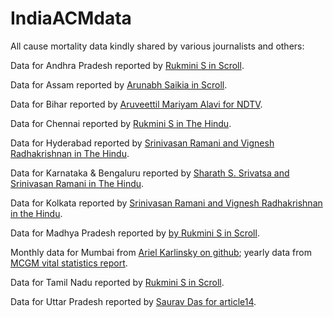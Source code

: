 # IndiaACMdata

All cause mortality data kindly shared by various journalists and others:

Data for Andhra Pradesh reported by [Rukmini S in Scroll](https://scroll.in/article/997427/andhra-pradesh-saw-400-increase-in-deaths-in-may-tamil-nadu-saw-more-modest-excess-mortality).

Data for Assam reported by [Arunabh Saikia in Scroll](https://scroll.in/article/997683/assam-saw-28000-more-deaths-than-normal-in-months-when-first-wave-of-covid-19-struck).

Data for Bihar reported by [Aruveettil Mariyam Alavi for NDTV](https://www.ndtv.com/india-news/bihar-saw-nearly-75-000-unaccounted-deaths-amid-2nd-covid-wave-data-shows-2467778).

Data for Chennai reported by [Rukmini S in The Hindu](https://www.thehindu.com/opinion/op-ed/interpreting-deaths-in-chennai/article34645264.ece?homepage=true).

Data for Hyderabad reported by [Srinivasan Ramani and Vignesh Radhakrishnan in The Hindu](https://www.thehindu.com/news/cities/Hyderabad/excess-deaths-in-hyderabad-are-10-times-the-official-covid-19-toll-for-telangana/article34807214.ece).

Data for Karnataka & Bengaluru reported by [Sharath S. Srivatsa and Srinivasan Ramani in The Hindu](https://www.thehindu.com/news/national/excess-deaths-in-karnataka-nearly-six-times-official-covid-19-tally/article34870624.ece).

Data for Kolkata reported by [Srinivasan Ramani and Vignesh Radhakrishnan in the Hindu](https://www.thehindu.com/news/cities/kolkata/kolkatas-covid-19-deaths-in-2021-could-be-4-times-higher/article34671165.ece).

Data for Madhya Pradesh reported by [by Rukmini S in Scroll](https://scroll.in/article/996772/madhya-pradesh-saw-nearly-three-times-more-deaths-than-normal-after-second-wave-of-covid-19-struck).

Monthly data for Mumbai from [Ariel Karlinsky on github](https://github.com/akarlinsky/world_mortality/tree/main/local_mortality); yearly data from [MCGM vital statistics report](https://portal.mcgm.gov.in/irj/portal/anonymous/qlvitalstatsreport?guest_user=english).

Data for Tamil Nadu reported by [Rukmini S in Scroll](https://scroll.in/article/997427/andhra-pradesh-saw-400-increase-in-deaths-in-may-tamil-nadu-saw-more-modest-excess-mortality).

Data for Uttar Pradesh reported by [Saurav Das for article14](https://www.article-14.com/post/untitled-60cf605395758).
